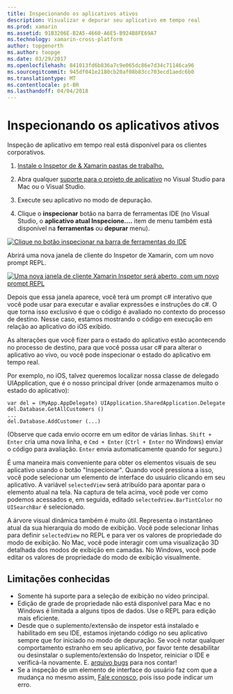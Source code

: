 ```yaml
---
title: Inspecionando os aplicativos ativos
description: Visualizar e depurar seu aplicativo em tempo real
ms.prod: xamarin
ms.assetid: 91B3206E-B2A5-4660-A6E5-B924B8FE69A7
ms.technology: xamarin-cross-platform
author: topgenorth
ms.author: toopge
ms.date: 03/29/2017
ms.openlocfilehash: 841013fd6b836a7c9e065dc86e7d34c71146ca96
ms.sourcegitcommit: 945df041e2180cb20af08b83cc703ecd1aedc6b0
ms.translationtype: MT
ms.contentlocale: pt-BR
ms.lasthandoff: 04/04/2018
---
```

# <a name="inspecting-live-applications"></a>Inspecionando os aplicativos ativos

Inspeção de aplicativo em tempo real está disponível para os clientes corporativos.


1. [Instale o Inspetor de & Xamarin pastas de trabalho.](~/tools/inspector/install.md)

1. Abra qualquer [suporte para o projeto de aplicativo](~/tools/inspector/install.md#supported-platforms) no Visual Studio para Mac ou o Visual Studio.
1. Execute seu aplicativo no modo de depuração.
1. Clique o **inspecionar** botão na barra de ferramentas IDE (no Visual Studio, o **aplicativo atual Inspecione....**  item de menu também está disponível na **ferramentas** ou **depurar** menu).



[![](inspect-images/mac-heres-the-button.png "Clique no botão inspecionar na barra de ferramentas do IDE")](inspect-images/mac-heres-the-button.png#lightbox)

Abrirá uma nova janela de cliente do Inspetor de Xamarin, com um novo prompt REPL.

[![](inspect-images/inspector-0.7.0-map-inspect-small.png "Uma nova janela de cliente Xamarin Inspetor será aberto, com um novo prompt REPL")](inspect-images/inspector-0.7.0-map-inspect.png#lightbox)

Depois que essa janela aparece, você terá um prompt c# interativo que você pode usar para executar e avaliar expressões e instruções do c#. O que torna isso exclusivo é que o código é avaliado no contexto do processo de destino. Nesse caso, estamos mostrando o código em execução em relação ao aplicativo do iOS exibido.

As alterações que você fizer para o estado do aplicativo estão acontecendo no processo de destino, para que você possa usar c# para alterar o aplicativo ao vivo, ou você pode inspecionar o estado do aplicativo em tempo real.

Por exemplo, no iOS, talvez queremos localizar nossa classe de delegado UIApplication, que é o nosso principal driver (onde armazenamos muito o estado do aplicativo):

    var del = (MyApp.AppDelegate) UIApplication.SharedApplication.Delegate
    del.Database.GetAllCustomers ()
    ...
    del.Database.AddCustomer (...)

(Observe que cada envio ocorre em um editor de várias linhas. `Shift + Enter` cria uma nova linha, e `Cmd + Enter` (`Ctrl + Enter` no Windows) enviar o código para avaliação. `Enter` envia automaticamente quando for seguro.)

É uma maneira mais conveniente para obter os elementos visuais de seu aplicativo usando o botão "Inspecionar". Quando você pressiona a isso, você pode selecionar um elemento de interface do usuário clicando em seu aplicativo. A variável `selectedView` será atribuído para apontar para o elemento atual na tela. Na captura de tela acima, você pode ver como podemos acessados e, em seguida, editado `selectedView.BarTintColor` no `UISearchBar` é selecionado.

A árvore visual dinâmica também é muito útil. Representa o instantâneo atual da sua hierarquia do modo de exibição. Você pode selecionar linhas para definir `selectedView` no REPL e para ver os valores de propriedade do modo de exibição. No Mac, você pode interagir com uma visualização 3D detalhada dos modos de exibição em camadas. No Windows, você pode editar os valores de propriedade do modo de exibição visualmente.

## <a name="known-limitations"></a>Limitações conhecidas

 - Somente há suporte para a seleção de exibição no vídeo principal.
 - Edição de grade de propriedade não está disponível para Mac e no Windows é limitada a alguns tipos de dados. Use o REPL para edição mais eficiente.
 - Desde que o suplemento/extensão de inspetor está instalado e habilitado em seu IDE, estamos injetando código no seu aplicativo sempre que for iniciado no modo de depuração. Se você notar qualquer comportamento estranho em seu aplicativo, por favor tente desabilitar ou desinstalar o suplemento/extensão do Inspetor, reiniciar o IDE e verificá-la novamente. E. [arquivo bugs](~/tools/inspector/install.md#reporting-bugs) para nos contar!
 - Se a inspeção de um elemento de interface do usuário faz com que a mudança no mesmo assim, [Fale conosco](~/tools/inspector/install.md#reporting-bugs), pois isso pode indicar um erro.

